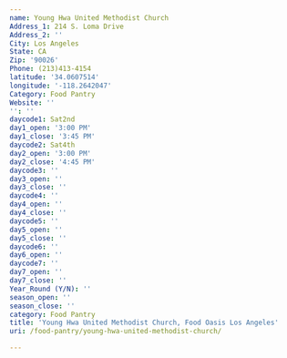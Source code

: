 ```yaml
---
name: Young Hwa United Methodist Church
Address_1: 214 S. Loma Drive
Address_2: ''
City: Los Angeles
State: CA
Zip: '90026'
Phone: (213)413-4154
latitude: '34.0607514'
longitude: '-118.2642047'
Category: Food Pantry
Website: ''
'': ''
daycode1: Sat2nd
day1_open: '3:00 PM'
day1_close: '3:45 PM'
daycode2: Sat4th
day2_open: '3:00 PM'
day2_close: '4:45 PM'
daycode3: ''
day3_open: ''
day3_close: ''
daycode4: ''
day4_open: ''
day4_close: ''
daycode5: ''
day5_open: ''
day5_close: ''
daycode6: ''
day6_open: ''
daycode7: ''
day7_open: ''
day7_close: ''
Year_Round (Y/N): ''
season_open: ''
season_close: ''
category: Food Pantry
title: 'Young Hwa United Methodist Church, Food Oasis Los Angeles'
uri: /food-pantry/young-hwa-united-methodist-church/

---
```

